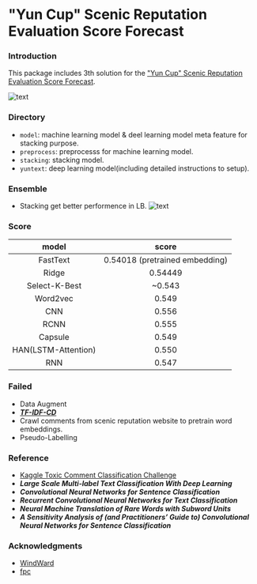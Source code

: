 # "Yun Cup" Scenic Reputation Evaluation Score Forecast

### Introduction
This package includes 3th solution for the ["Yun Cup" Scenic Reputation Evaluation Score Forecast](http://www.datafountain.cn/#/competitions/283/intro).

![text](https://github.com/Wind-Ward/Yun_Cup/raw/master/vendor/1.png)


### Directory
- `model`: machine learning model & deel learning model meta feature for stacking purpose.
- `preprocess`: preprocesss for machine learning model.
- `stacking`: stacking model.
- `yuntext`: deep learning model(including detailed instructions to setup).


### Ensemble
* Stacking get better performence in LB.
![text](https://github.com/Wind-Ward/Yun_Cup/raw/master/vendor/2.png)


### Score
|model|score|
:---:|:----:
FastText|0.54018 (pretrained embedding)
Ridge|0.54449
Select-K-Best|~0.543
Word2vec|0.549
CNN|0.556
RCNN|0.555
Capsule|0.549
HAN(LSTM-Attention)|0.550
RNN|0.547

### Failed
* Data Augment
* [***TF-IDF-CD***](http://manu44.magtech.com.cn/Jwk_infotech_wk3/article/2015/1003-3513/1003-3513-31-3-39.html)
* Crawl comments from scenic reputation website to pretrain word embeddings.
* Pseudo-Labelling


### Reference
* [Kaggle Toxic Comment Classification Challenge](https://www.kaggle.com/c/jigsaw-toxic-comment-classification-challenge/kernels)
* ***Large Scale Multi-label Text Classification With Deep Learning***
* ***Convolutional Neural Networks for Sentence Classification***
* ***Recurrent Convolutional Neural Networks for Text Classification***
* ***Neural Machine Translation of Rare Words with Subword Units***
* ***A Sensitivity Analysis of (and Practitioners’ Guide to) Convolutional Neural Networks for Sentence Classification***

### Acknowledgments
* [WindWard](https://github.com/Wind-Ward)
* [fpc](https://github.com/stanpcf)

